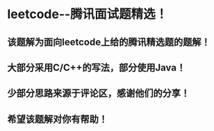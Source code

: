 # leetcode--腾讯面试题精选！
## 该题解为面向leetcode上给的腾讯精选题的题解！
## 大部分采用C/C++的写法，部分使用Java！
## 少部分思路来源于评论区，感谢他们的分享！
## 希望该题解对你有帮助！
